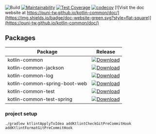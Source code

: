 ![Build](https://github.com/puni-tw/kotlin-common/workflows/Build/badge.svg)
[![Maintainability](https://api.codeclimate.com/v1/badges/df4b905336275ade5489/maintainability)](https://codeclimate.com/github/puni-tw/kotlin-common/maintainability)
[![Test Coverage](https://api.codeclimate.com/v1/badges/df4b905336275ade5489/test_coverage)](https://codeclimate.com/github/puni-tw/kotlin-common/test_coverage)
[![codecov](https://codecov.io/gh/puni-tw/kotlin-common/branch/master/graph/badge.svg)](https://codecov.io/gh/puni-tw/kotlin-common)
[![Visit the doc website at https://puni-tw.github.io/kotlin-common/doc/](https://img.shields.io/badge/doc-website-green.svg?style=flat-square)](https://puni-tw.github.io/kotlin-common/doc/)

## Packages

| Package | Release |
| ------------- | ------------- |
| kotlin-common  | [![Download](https://api.bintray.com/packages/puni/maven/kotlin-common/images/download.svg) ](https://bintray.com/puni/maven/kotlin-common/_latestVersion)  |
| kotlin-common-jackson  | [![Download](https://api.bintray.com/packages/puni/maven/kotlin-common-jackson/images/download.svg) ](https://bintray.com/puni/maven/kotlin-common-jackson/_latestVersion)  |
| kotlin-common-log  | [![Download](https://api.bintray.com/packages/puni/maven/kotlin-common/images/download.svg) ](https://bintray.com/puni/maven/kotlin-common-log/_latestVersion)  |
| kotlin-common-spring-boot-web  | [![Download](https://api.bintray.com/packages/puni/maven/kotlin-common-spring-boot-web/images/download.svg) ](https://bintray.com/puni/maven/kotlin-common-spring-boot-web/_latestVersion)  |
| kotlin-common-test  | [![Download](https://api.bintray.com/packages/puni/maven/kotlin-common-test/images/download.svg) ](https://bintray.com/puni/maven/kotlin-common-test/_latestVersion)  |
| kotlin-common-test-spring  | [![Download](https://api.bintray.com/packages/puni/maven/kotlin-common-test-spring/images/download.svg) ](https://bintray.com/puni/maven/kotlin-common-test-spring/_latestVersion)  |

### project setup

```
./gradlew ktlintApplyToIdea addKtlintCheckGitPreCommitHook addKtlintFormatGitPreCommitHook
```

